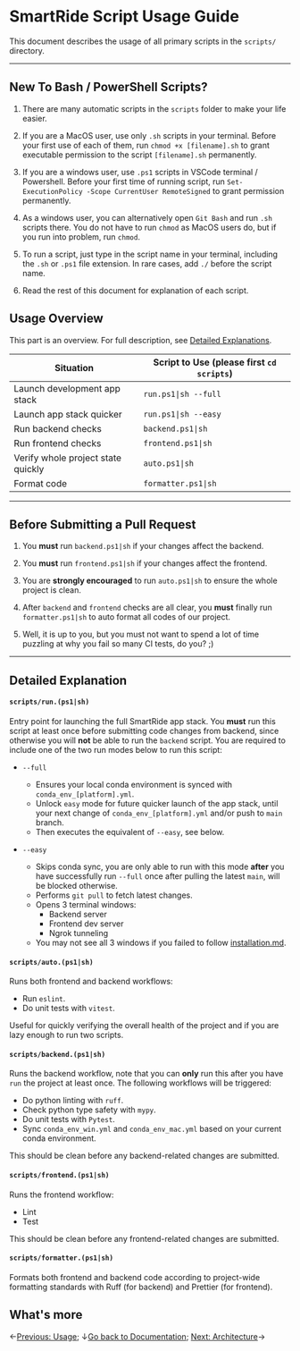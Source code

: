 # SmartRide Script Usage Guide

This document describes the usage of all primary scripts in the `scripts/` directory.

---

## New To Bash / PowerShell Scripts?

1. There are many automatic scripts in the `scripts` folder to make your life easier.

2. If you are a MacOS user, use only `.sh` scripts in your terminal. Before your first use of each of them, run `chmod +x [filename].sh` to grant executable permission to the script `[filename].sh` permanently.

3. If you are a windows user, use `.ps1` scripts in VSCode terminal / Powershell. Before your first time of running script, run `Set-ExecutionPolicy -Scope CurrentUser RemoteSigned` to grant permission permanently.

4. As a windows user, you can alternatively open `Git Bash` and run `.sh` scripts there. You do not have to run `chmod` as MacOS users do, but if you run into problem, run `chmod`.

5. To run a script, just type in the script name in your terminal, including the `.sh` or `.ps1` file extension. In rare cases, add `./` before the script name.

6. Read the rest of this document for explanation of each script.

## Usage Overview

This part is an overview. For full description, see [Detailed Explanations](#detailed-explanations).

| Situation                            | Script to Use (please first `cd scripts`)   |
|--------------------------------------|---------------------------------------------|
| Launch development app stack         | `run.ps1\|sh --full`                        |
| Launch app stack quicker             | `run.ps1\|sh --easy`                        |
| Run backend checks                   | `backend.ps1\|sh`                           |
| Run frontend checks                  | `frontend.ps1\|sh`                          |
| Verify whole project state quickly   | `auto.ps1\|sh`                              |
| Format code                          | `formatter.ps1\|sh`                         |

---

## Before Submitting a Pull Request

1. You **must** run `backend.ps1|sh` if your changes affect the backend.

2. You **must** run `frontend.ps1|sh` if your changes affect the frontend.

3. You are **strongly encouraged** to run `auto.ps1|sh` to ensure the whole project is clean.

4. After `backend` and `frontend` checks are all clear, you **must** finally run `formatter.ps1|sh` to auto format all codes of our project.

5. Well, it is up to you, but you must not want to spend a lot of time puzzling at why you fail so many CI tests, do you? ;)

---

## Detailed Explanation

#### `scripts/run.(ps1|sh)`
Entry point for launching the full SmartRide app stack. You **must** run this script at least once before submitting code changes from backend, since otherwise you will **not** be able to run the `backend` script. You are required to include one of the two run modes below to run this script:

- `--full`
  - Ensures your local conda environment is synced with `conda_env_[platform].yml`.
  - Unlock `easy` mode for future quicker launch of the app stack, until your next change of `conda_env_[platform].yml` and/or push to `main` branch.
  - Then executes the equivalent of `--easy`, see below.

- `--easy`
  - Skips conda sync, you are only able to run with this mode **after** you have successfully run `--full` once after pulling the latest `main`, will be blocked otherwise.
  - Performs `git pull` to fetch latest changes.
  - Opens 3 terminal windows:
    - Backend server
    - Frontend dev server
    - Ngrok tunneling
  - You may not see all 3 windows if you failed to follow [installation.md](installation.md).

#### `scripts/auto.(ps1|sh)`
Runs both frontend and backend workflows:
- Run `eslint`.
- Do unit tests with `vitest`.

Useful for quickly verifying the overall health of the project and if you are lazy enough to run two scripts.

#### `scripts/backend.(ps1|sh)`
Runs the backend workflow, note that you can **only** run this after you have `run` the project at least once. The following workflows will be triggered:
- Do python linting with `ruff`.
- Check python type safety with `mypy`.
- Do unit tests with `Pytest`.
- Sync `conda_env_win.yml` and `conda_env_mac.yml` based on your current conda environment.

This should be clean before any backend-related changes are submitted.

#### `scripts/frontend.(ps1|sh)`
Runs the frontend workflow:
- Lint
- Test

This should be clean before any frontend-related changes are submitted.

#### `scripts/formatter.(ps1|sh)`
Formats both frontend and backend code according to project-wide formatting standards with Ruff (for backend) and Prettier (for frontend).

## What's more
←[Previous: Usage](usage.md); ↓[Go back to Documentation](./README.md); [Next: Architecture](architecture.md)→
